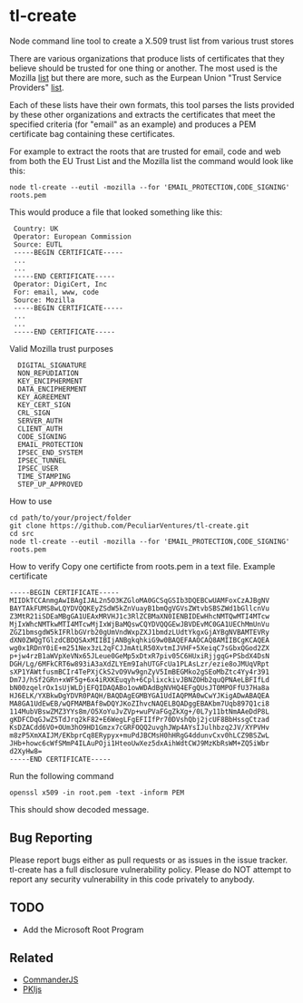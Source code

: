 # tl-create
Node command line tool to create a X.509 trust list from various trust stores

There are various organizations that produce lists of certificates that they believe should be trusted for one thing or another. The most used is the Mozilla [list](http://mxr.mozilla.org/mozilla/source/security/nss/lib/ckfw/builtins/certdata.txt?raw=1) but there are more, such as the Eurpean Union "Trust Service Providers" [list](https://ec.europa.eu/digital-agenda/en/eu-trusted-lists-certification-service-providers).

Each of these lists have their own formats, this tool parses the lists provided by these other organizations and extracts the certificates that meet the specified criteria (for "email" as an example) and produces a PEM certificate bag containing these certificates.

For example to extract the roots that are trusted for email, code and web from both the EU Trust List and the Mozilla list the command would look like this:

```
node tl-create --eutil -mozilla --for 'EMAIL_PROTECTION,CODE_SIGNING' roots.pem
```


This would produce a file that looked something like this:
```
 Country: UK
 Operator: European Commission
 Source: EUTL
 -----BEGIN CERTIFICATE-----
 ...
 ...
 -----END CERTIFICATE-----
 Operator: DigiCert, Inc
 For: email, www, code
 Source: Mozilla
 -----BEGIN CERTIFICATE-----
 ...
 ...
 -----END CERTIFICATE-----
```

Valid Mozilla trust purposes 
```
  DIGITAL_SIGNATURE
  NON_REPUDIATION
  KEY_ENCIPHERMENT
  DATA_ENCIPHERMENT
  KEY_AGREEMENT
  KEY_CERT_SIGN
  CRL_SIGN
  SERVER_AUTH
  CLIENT_AUTH
  CODE_SIGNING
  EMAIL_PROTECTION
  IPSEC_END_SYSTEM
  IPSEC_TUNNEL
  IPSEC_USER
  TIME_STAMPING
  STEP_UP_APPROVED
```

How to use
```
cd path/to/your/project/folder
git clone https://github.com/PeculiarVentures/tl-create.git
cd src
node tl-create --eutil -mozilla --for 'EMAIL_PROTECTION,CODE_SIGNING' roots.pem
```

How to verify
Copy one certificte from roots.pem in a text file. Example certificate   
```
-----BEGIN CERTIFICATE-----
MIIDkTCCAnmgAwIBAgIJAL2n5O3KZGloMA0GCSqGSIb3DQEBCwUAMFoxCzAJBgNV
BAYTAkFUMS8wLQYDVQQKEyZSdW5kZnVuayB1bmQgVGVsZWtvbSBSZWd1bGllcnVu
Z3MtR21iSDEaMBgGA1UEAxMRVHJ1c3RlZCBMaXN0IENBIDEwHhcNMTQwMTI4MTcw
MjIxWhcNMTkwMTI4MTcwMjIxWjBaMQswCQYDVQQGEwJBVDEvMC0GA1UEChMmUnVu
ZGZ1bmsgdW5kIFRlbGVrb20gUmVndWxpZXJ1bmdzLUdtYkgxGjAYBgNVBAMTEVRy
dXN0ZWQgTGlzdCBDQSAxMIIBIjANBgkqhkiG9w0BAQEFAAOCAQ8AMIIBCgKCAQEA
wg0x1RDnY0iE+m251Nex3zL2qFCJJmAtLR50XvtmIJVHF+5XeiqC7sGbxQGod2ZX
p+jw4rzB1aWVpXeVNx65JLeue0GeMp5xDtxR7piv05C6HUxiRjjgqG+PSbdX4DsN
DGH/Lg/6MFkCRT6w893iA3aXdZLYEm9IahUTGFcUa1PLAsLzr/ezie8oJMUqVRpt
sXP1YAWtfusmBCIr4TePXjCkS2vO9Vw9gnZyV5ImBEGMko2gSEoMbZtc4Yy4r391
Dm7J/hSf2GRn+xWF5g+6x4iRXKEuqyh+6CplixckivJBNZOHb2quQPNAeLBFIfLd
bN00zqelrOx1sUjWLDjEFQIDAQABo1owWDAdBgNVHQ4EFgQUsJT0MPOFfU37Ha8a
HJ6ELK/YXBkwDgYDVR0PAQH/BAQDAgEGMBYGA1UdIAQPMA0wCwYJKigADwABAQEA
MA8GA1UdEwEB/wQFMAMBAf8wDQYJKoZIhvcNAQELBQADggEBAKbm7Uqb897Q1ci8
114MubVBswZMZ3YYs8m/O5XoYuJvZVp+wuPVaFGgZkXg+/0L7y11btNmAAeDdP8L
gKDFCDqGJwZ5TdJrq2kF82+E6WegLFgEFIIfPr70DVshQbj2jcUF8BbHssgCtzad
KsDZACdd6VO+OUm3hO9HD1Gmzx7cGRFOQQ2uvghJWp4AYsIJulhbzq2JV/XYPVHv
m8zP5XmXAIJM/EKbprCq8ERypyx+muPdJBCMsH0hHRgG4ddunvCxv0hLCZ9BSZwL
JHb+howc6cWfSMmP4ILAuPOji1HteoUwXez5dxAihWdtCWJ9MzKbRsWM+ZQ5iWbr
d2XyHw8=
-----END CERTIFICATE-----
```

Run the following command 

```
openssl x509 -in root.pem -text -inform PEM
```

This should show decoded message. 

## Bug Reporting
Please report bugs either as pull requests or as issues in the issue tracker. tl-create has a full disclosure vulnerability policy. Please do NOT attempt to report any security vulnerability in this code privately to anybody.

## TODO
* Add the Microsoft Root Program

## Related
- [CommanderJS](https://github.com/tj/commander.js)
- [PKIjs](https://pkijs.org)
